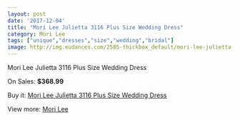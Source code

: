 ```yaml
---
layout: post
date: '2017-12-04'
title: "Mori Lee Julietta 3116 Plus Size Wedding Dress"
category: Mori Lee
tags: ["unique","dresses","size","wedding","bridal"]
image: http://img.eudances.com/2585-thickbox_default/mori-lee-julietta-3116-plus-size-wedding-dress.jpg
---
```

Mori Lee Julietta 3116 Plus Size Wedding Dress

On Sales: **$368.99**
<a href="https://www.eudances.com/en/mori-lee/862-mori-lee-julietta-3116-plus-size-wedding-dress.html"><amp-img layout="responsive" width="600" height="600" src="//img.eudances.com/2585-thickbox_default/mori-lee-julietta-3116-plus-size-wedding-dress.jpg" alt="Mori Lee Julietta 3116 Plus Size Wedding Dress 0" /></a>
<a href="https://www.eudances.com/en/mori-lee/862-mori-lee-julietta-3116-plus-size-wedding-dress.html"><amp-img layout="responsive" width="600" height="600" src="//img.eudances.com/2587-thickbox_default/mori-lee-julietta-3116-plus-size-wedding-dress.jpg" alt="Mori Lee Julietta 3116 Plus Size Wedding Dress 1" /></a>
<a href="https://www.eudances.com/en/mori-lee/862-mori-lee-julietta-3116-plus-size-wedding-dress.html"><amp-img layout="responsive" width="600" height="600" src="//img.eudances.com/2586-thickbox_default/mori-lee-julietta-3116-plus-size-wedding-dress.jpg" alt="Mori Lee Julietta 3116 Plus Size Wedding Dress 2" /></a>

Buy it: [Mori Lee Julietta 3116 Plus Size Wedding Dress](https://www.eudances.com/en/mori-lee/862-mori-lee-julietta-3116-plus-size-wedding-dress.html "Mori Lee Julietta 3116 Plus Size Wedding Dress")

View more: [Mori Lee](https://www.eudances.com/en/9-mori-lee "Mori Lee")